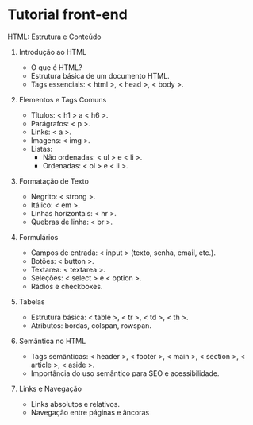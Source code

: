 # Tutorial front-end

HTML: Estrutura e Conteúdo 

1. Introdução ao HTML
   - O que é HTML?
   - Estrutura básica de um documento HTML.
   - Tags essenciais: < html >, < head >, < body >.
  
2. Elementos e Tags Comuns
   - Títulos: < h1 > a < h6 >.
   - Parágrafos: < p >.
   - Links: < a >.
   - Imagens: < img >.
   - Listas:
     * Não ordenadas: < ul > e < li >.
     * Ordenadas: < ol > e < li >.
    
3. Formatação de Texto
   - Negrito: < strong >.
   - Itálico: < em >.
   - Linhas horizontais: < hr >.
   - Quebras de linha: < br >.
  
4. Formulários
   - Campos de entrada: < input > (texto, senha, email, etc.).
   - Botões: < button >.
   - Textarea: < textarea >.
   - Seleções: < select > e < option >.
   - Rádios e checkboxes.
  
5. Tabelas
   - Estrutura básica: < table >, < tr >, < td >, < th >.
   - Atributos: bordas, colspan, rowspan.
  
6. Semântica no HTML
   - Tags semânticas: < header >, < footer >, < main >, < section >, < article >, < aside >.
   - Importância do uso semântico para SEO e acessibilidade.
  
7. Links e Navegação
   - Links absolutos e relativos.
   - Navegação entre páginas e âncoras
     
